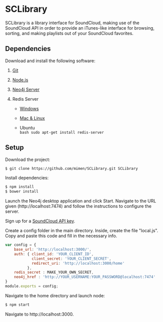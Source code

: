 # SCLibrary
SCLibrary is a library interface for SoundCloud, making use of the SoundCloud API in order to provide an iTunes-like interface for browsing, sorting, and making playlists out of your SoundCloud favorites.

## Dependencies

Download and install the following software:

1. [Git](https://git-scm.com/downloads)

2. [Node.js](https://nodejs.org/en/download/)

3. [Neo4j Server](http://neo4j.com/)

4. Redis Server

    - [Windows](https://github.com/MSOpenTech/redis/releases/tag/win-2.8.2400)

    - [Mac & Linux](http://redis.io/download)
    
    - Ubuntu   
            ```bash
            sudo apt-get install redis-server
            ```

## Setup

Download the project:

```bash
$ git clone https://github.com/mimen/SCLibrary.git SCLibrary
```

Install dependencies:

```bash
$ npm install
$ bower install
```

Launch the Neo4j desktop application and click Start. Navigate to the URL given (http://localhost:7474) and follow the instructions to configure the server.

Sign up for a [SoundCloud API key](http://soundcloud.com/you/apps).

Create a config folder in the main directory. Inside, create the file "local.js".
Copy and paste this code and fill in the necessary info.


```javascript
var config = {
	base_url: 'http://localhost:3000/',
	auth: { client_id: 'YOUR_CLIENT_ID',
			client_secret: 'YOUR_CLIENT_SECRET',
			redirect_uri: 'http://localhost:3000/home'
		  },
  	redis_secret : MAKE_YOUR_OWN_SECRET,
	neo4j_href : 'http://YOUR_USERNAME:YOUR_PASSWORD@localhost:7474'
}
module.exports = config;
```

Navigate to the home directory and launch node:

```bash
$ npm start
```

Navigate to http://localhost:3000.